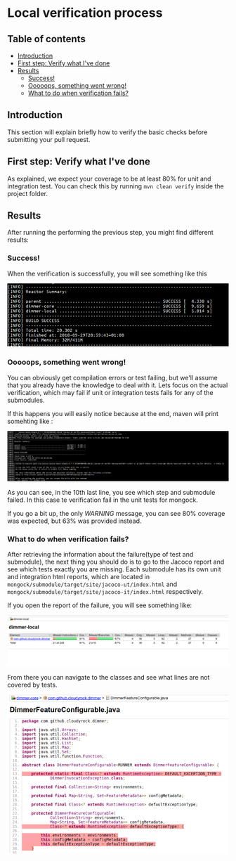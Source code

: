 
# Local verification process

## Table of contents

* [Introduction](#introduction)
* [First step: Verify what I've done](#first-step-verify-what-ive-done)
* [Results](#results)
   * [Success!](#success)
   * [Ooooops, something went wrong!](#ouups-something-went-wrong)
   * [What to do when verification fails?](#what-to-do-when-verification-fails)


## Introduction

This section will explain briefly how to verify the basic checks before submitting your pull request.

## First step: Verify what I've done

As explained, we expect your coverage to be at least 80% for unit and integration test.
You can check this by running `mvn clean verify` inside the project folder.

## Results

After running the performing the previous step, you might find different results:

### Success!

When the verification is successfully, you will see something like this

![Successfully code verrification](./jacoco-verification-success.png)


### Ooooops, something went wrong!

You can obviously get compilation errors or test failing, but we'll assume that you
already have the knowledge to deal with it. Lets focus on the actual verification,
which may fail if unit or integration tests fails for any of the submodules.

If this happens you will easily notice because at the end, maven will print somehting like :


![Successfully code verrification](./jacoco-verification-ut-fail.png)

As you can see, in the 10th last line, you see which step and submodule failed. In this case te verification fail in the
unit tests for mongock.

If you go a bit up, the only _WARNING_ message, you can see 80% coverage was expected, but 63% was provided instead.


### What to do when verification fails?

After retrieving the information about the failure(type of test and submodule), the next thing you should do is to  go to the Jacoco report and see which tests exactly you are missing.
Each submodule has its own  unit and integration html reports, which are located in `mongock/submodule/target/site/jacoco-ut/index.html`
and `mongock/submodule/target/site/jacoco-it/index.html` respectively.


If you open the report of the failure, you will see something like:

![Jacoco report](./jacoco-report.png)




From there you can navigate to the classes and see what lines are not covered by tests.

![Jacoco report lines](./jacoco-report-lines.png)
